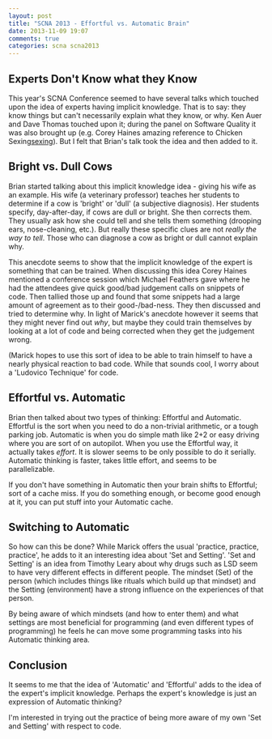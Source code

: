 ```yaml
---
layout: post
title: "SCNA 2013 - Effortful vs. Automatic Brain"
date: 2013-11-09 19:07
comments: true
categories: scna scna2013
---
```


## Experts Don't Know what they Know ##

This year's SCNA Conference seemed to have several talks which touched upon
the idea of experts having implicit knowledge. That is to say: they know
things but can't necessarily explain what they know, or why. Ken Auer and Dave
Thomas touched upon it; during the panel on Software Quality it was also
brought up (e.g.  Corey Haines amazing reference to Chicken Sexing[sexing]).
But I felt that Brian's talk took the idea and then added to it.

## Bright vs. Dull Cows ##

Brian started talking about this implicit knowledge idea - giving his wife as
an example. His wife (a veterinary professor) teaches her students to
determine if a cow is 'bright' or 'dull' (a subjective diagnosis). Her
students specify, day-after-day, if cows are dull or bright. She then corrects
them. They usually ask how she could tell and she tells them something
(drooping ears, nose-cleaning, etc.). But really these specific clues are not
*really the way to tell*. Those who can diagnose a cow as bright or dull
cannot explain why.

This anecdote seems to show that the implicit knowledge of the expert is
something that can be trained. When discussing this idea Corey Haines
mentioned a conference session which Michael Feathers gave where he had the
attendees give quick good/bad judgement calls on snippets of code. Then
tallied those up and found that some snippets had a large amount of agreement
as to their good-/bad-ness. They then discussed and tried to determine why.
In light of Marick's anecdote however it seems that they might never find out
*why*, but maybe they could train themselves by looking at a lot of code and
being corrected when they get the judgement wrong.

(Marick hopes to use this sort of idea to be able to train himself to have a
nearly physical reaction to bad code. While that sounds cool, I worry about a
'Ludovico Technique' for code.

## Effortful vs. Automatic ##

Brian then talked about two types of thinking: Effortful and Automatic.
Effortful is the sort when you need to do a non-trivial arithmetic, or a tough
parking job. Automatic is when you do simple math like 2+2 or easy driving
where you are sort of on autopilot. When you use the Effortful way, it
actually takes *effort*. It is slower seems to be only possible to do it
serially. Automatic thinking is faster, takes little effort, and seems to be
parallelizable.

If you don't have something in Automatic then your brain shifts to Effortful;
sort of a cache miss.  If you do something enough, or become good enough at
it, you can put stuff into your Automatic cache.

## Switching to Automatic ##

So how can this be done? While Marick offers the usual 'practice, practice,
practice', he adds to it an interesting idea about 'Set and Setting'. 'Set and
Setting' is an idea from Timothy Leary about why drugs such as LSD seem to
have very different effects in different people. The mindset (Set) of the
person (which includes things like rituals which build up that mindset) and
the Setting (environment) have a strong influence on the experiences of that
person. 

By being aware of which mindsets (and how to enter them) and what settings are
most beneficial for programming (and even different types of programming) he
feels he can move some programming tasks into his Automatic thinking area.

## Conclusion ##

It seems to me that the idea of 'Automatic' and 'Effortful' adds to the idea
of the expert's implicit knowledge. Perhaps the expert's knowledge is just an
expression of Automatic thinking? 

I'm interested in trying out the practice of being more aware of my own 'Set
and Setting' with respect to code.

[sexing]: http://en.wikipedia.org/wiki/Chicken_sexing
